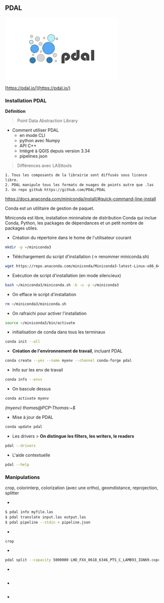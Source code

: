 PDAL 
-----

![](img/pdal_logo.png)

[https://pdal.io/](https://pdal.io/)

[]()

### Installation PDAL

**Définition**

> Point Data Abstraction Library

- Comment utiliser PDAL
	- en mode CLI
	- python avec Numpy
	- API C++
	- Intégré à QGIS depuis version 3.34
	- pipelines json
	
> Différences avec LASttools

	1. Tous les composants de la librairie sont diffusés sous licence libre.
	2. PDAL manipule tous les formats de nuages de points autre que .las
	3. Un repo github https://github.com/PDAL/PDAL
	


https://docs.anaconda.com/miniconda/install/#quick-command-line-install

Conda est un utilitaire de gestion de paquet.

Miniconda est libre, installation minimaliste de distribution Conda qui inclue Conda, Python, les packages de dépendances et
 un petit nombre de packages utiles.

- Création du répertoire dans le home de l'utilisateur courant

```bash
mkdir -p ~/miniconda3
```

- Téléchargement du script d'installation (-> renommer miniconda.sh)

```bash
wget https://repo.anaconda.com/miniconda/Miniconda3-latest-Linux-x86_64.sh -O ~/miniconda3/miniconda.sh 
```

- Exécution de script d'installation (en mode silencieux)
```bash
bash ~/miniconda3/miniconda.sh -b -u -p ~/miniconda3
```

- On efface le script d'installation
```bash
rm ~/miniconda3/miniconda.sh
```

- On rafraichi pour activer l'installation
```bash
source ~/miniconda3/bin/activate
```

- initialisation de conda dans tous les terminaux
```bash
conda init --all
```



- **Création de l'environnement de travail**, incluant PDAL
```bash
conda create --yes --name myenv --channel conda-forge pdal
```

- Info sur les env de travail
```bash
conda info --envs
```

- On bascule dessus
```bash
conda activate myenv
```

*(myenv) thomas@PCP-Thomas:~$*

- Mise à jour de PDAL
```bash
conda update pdal
```

- Les drivers > **On distingue les filters, les writers, le readers**
```bash
pdal --drivers
```

- L'aide contextuelle
```bash
pdal --help
```


### Manipulations

crop, colorinterp, colorization (avec une ortho), geomdistance, reprojection, splitter



- 
```bash
$ pdal info myfile.las
$ pdal translate input.las output.las
$ pdal pipeline --stdin < pipeline.json
```

- 
```bash
crop
```

- 
```bash
pdal split --capacity 5000000 LHD_FXX_0618_6346_PTS_C_LAMB93_IGN69.copc.laz split/out.bpf
```

- 
```bash

```

- 
```bash

```

- 
```bash

```